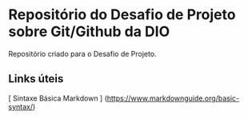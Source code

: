 # Repositório do Desafio de Projeto sobre Git/Github da DIO
Repositório criado para o Desafio de Projeto.
## Links úteis
[ Sintaxe Básica Markdown ] (https://www.markdownguide.org/basic-syntax/)
